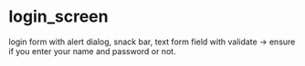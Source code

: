 # login_screen
login form with alert dialog, snack bar, text form field with validate -> ensure if you enter your name and password or not.
